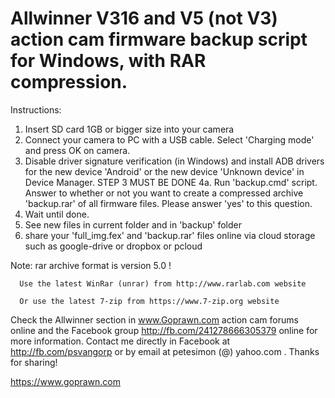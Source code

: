 # Allwinner V316 and V5 (not V3) action cam firmware backup script for Windows, with RAR compression.

Instructions:

1. Insert SD card 1GB or bigger size into your camera
2. Connect your camera to PC with a USB cable. Select 'Charging mode' and press OK on camera.
3. Disable driver signature verification (in Windows) and install ADB drivers for the
    new device 'Android' or the new device 'Unknown device' in Device Manager.
    STEP 3 MUST BE DONE
4a. Run 'backup.cmd' script. Answer to whether or not you want to create a compressed
    archive 'backup.rar' of all firmware files. Please answer 'yes' to this question.
5. Wait until done.
6. See new files in current folder and in 'backup' folder
7. share your 'full_img.fex' and 'backup.rar' files online via cloud storage such
   as google-drive or dropbox or pcloud

Note: rar archive format is version 5.0 !

      Use the latest WinRar (unrar) from http://www.rarlab.com website

      Or use the latest 7-zip from https://www.7-zip.org website

Check the Allwinner section in www.Goprawn.com action cam forums online and the
Facebook group http://fb.com/241278666305379 online for more information.
Contact me directly in Facebook at http://fb.com/psvangorp
or by email at petesimon (@) yahoo.com . Thanks for sharing!
                   
https://www.goprawn.com
